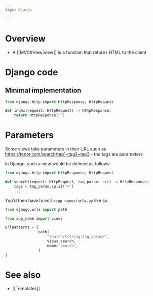 ```yaml
---
tags: Django

---
```

# Overview
- A [[MVC#View|view]] is a function that returns HTML to the client

# Django code
## Minimal implementation
```python
from django.http import HttpResponse, HttpRequest

def index(request: HttpRequest) -> HttpResponse:
    return HttpResponse("")
```

# Parameters
Some views take parameters in their URL such as https://tenor.com/search/tag1+tag2+tag3 - the tags are parameters

In Django, such a view would be defined as follows:
```python
from django.http import HttpResponse, HttpRequest

def search(request: HttpRequest, tag_param: str) -> HttpResponse:
	tags = tag_param.split("+")
	...
```

You'd then have to edit `<app name>/urls.py` like so:
```python
from django.urls import path

from app_name import views

urlpatterns = [
			   path(
				   "search/<string:tag_param>",
				   views.search,
				   name="search",
			   )
]
```

# See also
- [[Templates]]